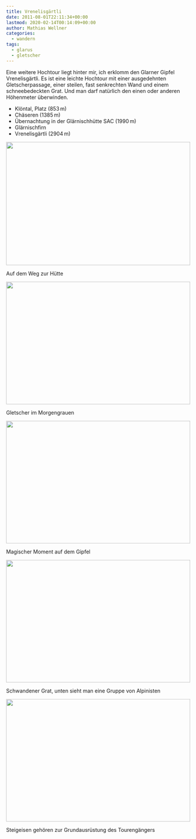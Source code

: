 ```yaml
---
title: Vrenelisgärtli
date: 2011-08-01T22:11:34+00:00
lastmod: 2020-02-14T00:14:09+00:00
author: Mathias Wellner
categories:
  - wandern
tags:
  - glarus
  - gletscher
---
```

Eine weitere Hochtour liegt hinter mir, ich erklomm den Glarner Gipfel Vrenelisgärtli. Es ist eine leichte Hochtour mit einer ausgedehnten Gletscherpassage, einer steilen, fast senkrechten Wand und einem schneebedeckten Grat. Und man darf natürlich den einen oder anderen Höhenmeter überwinden. 

  * Klöntal, Platz (853&thinsp;m)
  * Chäseren (1385&thinsp;m)
  * Übernachtung in der Glärnischhütte SAC (1990&thinsp;m)
  * Glärnischfirn
  * Vrenelisgärtli (2904&thinsp;m)

<div style="width: 510px" class="wp-caption aligncenter">
  <img src="https://lh3.googleusercontent.com/--yTyrbDXwYU/TjmnRvH3CJI/AAAAAAAAAIM/HfRgoWu8FiM/s800/MW_20110731_0811.jpg" height="335" width="500" />
  
  <p class="wp-caption-text">
    Auf dem Weg zur Hütte<br />
  </p>
</div>

<div style="width: 510px" class="wp-caption aligncenter">
  <img src="https://lh6.googleusercontent.com/-Wz_A6-xFfNc/TjmnRahjVeI/AAAAAAAAAIc/APY28zaQEtE/s800/MW_20110801_0814.jpg" height="333" width="500" />
  
  <p class="wp-caption-text">
    Gletscher im Morgengrauen<br />
  </p>
</div>

<div style="width: 510px" class="wp-caption aligncenter">
  <img src="https://lh3.googleusercontent.com/-tLrOZcIvB-Y/TjmnR_jOZrI/AAAAAAAAAIQ/EmXwobWL9jI/s800/MW_20110801_0825.jpg" height="333" width="500" />
  
  <p class="wp-caption-text">
    Magischer Moment auf dem Gipfel<br />
  </p>
</div>

<div style="width: 510px" class="wp-caption aligncenter">
  <img src="https://lh4.googleusercontent.com/-_rz4wucBZ40/TjmnSL5GMQI/AAAAAAAAAIU/H1hdhAvgCZk/s800/MW_20110801_0830.jpg" height="333" width="500" />
  
  <p class="wp-caption-text">
    Schwandener Grat, unten sieht man eine Gruppe von Alpinisten<br />
  </p>
</div>

<div style="width: 510px" class="wp-caption aligncenter">
  <img src="https://lh3.googleusercontent.com/-3yCC67e_mcU/TjmnRVHIrwI/AAAAAAAAAIY/CbE5BGjX5gA/s800/MW_20110801_0816.jpg" height="333" width="500" />
  
  <p class="wp-caption-text">
    Steigeisen gehören zur Grundausrüstung des Tourengängers<br />
  </p>
</div>